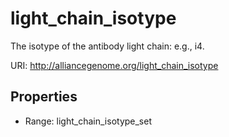 # light_chain_isotype

The isotype of the antibody light chain: e.g., i4.

URI: http://alliancegenome.org/light_chain_isotype



<!-- no inheritance hierarchy -->


## Properties

 * Range: light_chain_isotype_set


